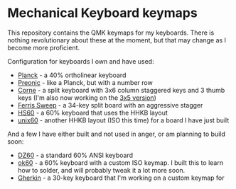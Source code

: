 # Mechanical Keyboard keymaps

This repository contains the QMK keymaps for my keyboards. There is nothing revolutionary about these at the moment, but that may change as I become more proficient.

Configuration for keyboards I own and have used:

* [Planck](https://github.com/teknostatik/keyboards/tree/main/planck) - a 40% ortholinear keyboard
* [Preonic](https://github.com/teknostatik/keyboards/tree/main/preonic) - like a Planck, but with a number row
* [Corne](https://github.com/teknostatik/keyboards/tree/main/corne) - a split keyboard with 3x6 column staggered keys and 3 thumb keys (I'm also now working on the [3x5 version](https://github.com/teknostatik/keyboards/tree/main/corne36))
* [Ferris Sweep](https://github.com/teknostatik/keyboards/tree/main/ferris_sweep) - a 34-key split board with an aggressive stagger
* [HS60](https://github.com/teknostatik/keyboards/tree/main/HHKB) - a 60% keyboard that uses the HHKB layout
* [unix60](https://github.com/teknostatik/keyboards/tree/main/unix60) - another HHKB layout (ISO this time) for a board I have just built

And a few I have either built and not used in anger, or am planning to build soon:

* [DZ60](https://github.com/teknostatik/keyboards/tree/main/dz60rgb_ansi) - a standard 60% ANSI keyboard
* [ok60](https://github.com/teknostatik/keyboards/tree/main/ok60) - a 60% keyboard with a custom ISO keymap. I built this to learn how to solder, and will probably tweak it a lot more soon.
* [Gherkin](https://github.com/teknostatik/keyboards/tree/main/gherkin) - a 30-key keyboard that I'm working on a custom keymap for
